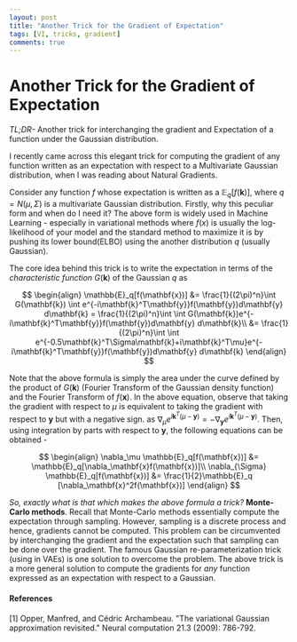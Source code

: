 ```yaml
---
layout: post
title: "Another Trick for the Gradient of Expectation"
tags: [VI, tricks, gradient]
comments: true
---
```


# Another Trick for the Gradient of Expectation

*TL;DR-* Another trick for interchanging the gradient and Expectation of a function under the Gaussian distribution.

I recently came across this elegant trick for computing the gradient of any function written as an expectation with respect to a Multivariate Gaussian distribution, when I was reading about Natural Gradients.

Consider any function $f$ whose expectation is written as a $\mathbb{E}_q[f(\mathbf{k})]$, where $q = N(\mu, \Sigma)$ is a multivariate Gaussian distribution. Firstly, why this peculiar form and when do I need it? The above form is widely used in Machine Learning - especially in variational methods where $f(x)$ is usually the log-likelihood of your model and the standard method to maximize it is by pushing its lower bound(ELBO) using the another distribution $q$ (usually Gaussian).

The core idea behind this trick is to write the expectation in terms of the *characteristic function* $G(\mathbf{k})$ of the Gaussian $q$ as

$$
\begin{align}
\mathbb{E}_q[f(\mathbf{x})] &= \frac{1}{(2\pi)^n}\int  G(\mathbf{k}) \int e^{-i\mathbf{k}^T\mathbf{y}}f(\mathbf{y})d\mathbf{y} d\mathbf{k} = \frac{1}{(2\pi)^n}\int \int G(\mathbf{k})e^{-i\mathbf{k}^T\mathbf{y}}f(\mathbf{y})d\mathbf{y} d\mathbf{k}\\
&= \frac{1}{(2\pi)^n}\int \int e^{-0.5\mathbf{k}^T\Sigma\mathbf{k}+i\mathbf{k}^T\mu}e^{-i\mathbf{k}^T\mathbf{y}}f(\mathbf{y})d\mathbf{y} d\mathbf{k}
\end{align}
$$

Note that the above formula is simply the area under the curve defined by the product of $G(\mathbf{k})$ (Fourier Transform of the Gaussian density function) and the Fourier Transform of $f(\mathbf{x})$. In the above equation, observe that taking the gradient with respect to $\mu$ is equivalent to taking the gradient with respect to $\mathbf{y}$ but with a negative sign. as $\nabla_{\mu}e^{i\mathbf{k}^T(\mu - \mathbf{y})} = - \nabla_{\mathbf{y}}e^{i\mathbf{k}^T(\mu - \mathbf{y})}$. Then, using integration by parts with respect to $\mathbf{y}$, the following equations can be obtained -

$$
\begin{align}
\nabla_\mu \mathbb{E}_q[f(\mathbf{x})] &= \mathbb{E}_q[\nabla_\mathbf{x}f(\mathbf{x})]\\
\nabla_{\Sigma} \mathbb{E}_q[f(\mathbf{x})] &= \frac{1}{2}\mathbb{E}_q [\nabla_\mathbf{x}^2f(\mathbf{x})]
\end{align}
$$

*So, exactly what is that which makes the above formula a trick?* **Monte-Carlo methods**. Recall that Monte-Carlo methods essentially compute the expectation through sampling.
However, sampling is a discrete process and hence, gradients cannot be computed. This problem can be circumvented by interchanging the gradient and the expectation such that sampling can be done over the gradient. The famous Gaussian re-parameterization trick (using in VAEs) is one solution to overcome the problem. The above trick is a more general solution to compute the gradients for *any* function expressed as an expectation with respect to a Gaussian.

#### References
[1] Opper, Manfred, and Cédric Archambeau. "The variational Gaussian approximation revisited." Neural computation 21.3 (2009): 786-792.
